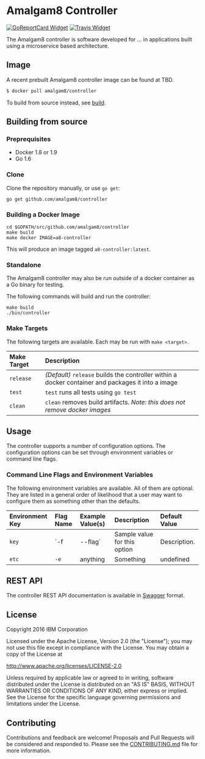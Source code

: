 # Amalgam8 Controller

[![GoReportCard Widget]][GoReportCard] [![Travis Widget]][Travis]

[GoReportCard]: https://goreportcard.com/report/github.com/amalgam8/controller
[GoReportCard Widget]: https://goreportcard.com/badge/github.com/amalgam8/controller
[Travis]: https://travis-ci.org/amalgam8/controller
[Travis Widget]: https://travis-ci.org/amalgam8/controller.svg?branch=master

The Amalgam8 controller is software developed for ... in applications built using a microservice based architecture.

## Image

A recent prebuilt Amalgam8 controller image can be found at TBD.
```sh
$ docker pull amalgam8/controller
```

To build from source instead, see [build](https://github.com/amalgam8/controller#building-from-source).

## Building from source

### Preprequisites

* Docker 1.8 or 1.9
* Go 1.6

### Clone

Clone the repository manually, or use `go get`:

```go get github.com/amalgam8/controller```

### Building a Docker Image

```
cd $GOPATH/src/github.com/amalgam8/controller
make build
make docker IMAGE=a8-controller
```

This will produce an image tagged `a8-controller:latest`.

### Standalone

The Amalgam8 controller may also be run outside of a docker container as a Go binary for testing.

The following commands will build and run the controller:

```
make build
./bin/controller
```

### Make Targets

The following targets are available. Each may be run with `make <target>`.

| Make Target      | Description |
|:-----------------|:------------|
| `release`        | *(Default)* `release` builds the controller within a docker container and packages it into a image |
| `test`           | `test` runs all tests using `go test` |
| `clean`          | `clean` removes build artifacts. *Note: this does not remove docker images* |

## Usage

The controller supports a number of configuration options. The configuration options can be set through environment variables or command line flags.

### Command Line Flags and Environment Variables

The following environment variables are available. All of them are optional. They are listed in a general order of likelihood that a user may want to configure them as something other than the defaults.

| Environment Key | Flag Name                   | Example Value(s)            | Description | Default Value |
|:----------------|:----------------------------|:----------------------------|:------------|:--------------|
| `key` | `-f | --flag` | Sample value for this option | Description. | none |
| `etc` | `-e` | anything | Something | undefined |


## REST API

The controller REST API documentation is available in [Swagger](https://github.com/amalgam8/controller/blob/master/swagger.json) format.

## License
Copyright 2016 IBM Corporation

Licensed under the Apache License, Version 2.0 (the "License"); you may not use this file except in compliance with the License. You may obtain a copy of the License at

http://www.apache.org/licenses/LICENSE-2.0

Unless required by applicable law or agreed to in writing, software distributed under the License is distributed on an "AS IS" BASIS, WITHOUT WARRANTIES OR CONDITIONS OF ANY KIND, either express or implied. See the License for the specific language governing permissions and limitations under the License.

## Contributing

Contributions and feedback are welcome! 
Proposals and Pull Requests will be considered and responded to. Please see the
[CONTRIBUTING.md](https://github.com/amalgam8/controller/blob/master/CONTRIBUTING.md)
file for more information.
